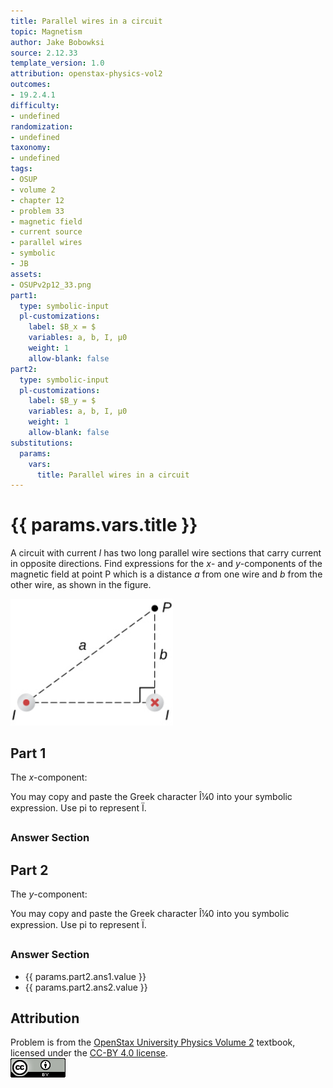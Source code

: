```yaml
---
title: Parallel wires in a circuit
topic: Magnetism
author: Jake Bobowksi
source: 2.12.33
template_version: 1.0
attribution: openstax-physics-vol2
outcomes:
- 19.2.4.1
difficulty:
- undefined
randomization:
- undefined
taxonomy:
- undefined
tags:
- OSUP
- volume 2
- chapter 12
- problem 33
- magnetic field
- current source
- parallel wires
- symbolic
- JB
assets:
- OSUPv2p12_33.png
part1:
  type: symbolic-input
  pl-customizations:
    label: $B_x = $
    variables: a, b, I, μ0
    weight: 1
    allow-blank: false
part2:
  type: symbolic-input
  pl-customizations:
    label: $B_y = $
    variables: a, b, I, μ0
    weight: 1
    allow-blank: false
substitutions:
  params:
    vars:
      title: Parallel wires in a circuit
---
```

# {{ params.vars.title }}
A circuit with current $I$ has two long parallel wire sections that carry current in opposite directions.
Find expressions for the $x$- and $y$-components of the magnetic field at point P which is a distance $a$ from one wire and $b$ from the other wire, as shown in the figure.

<img src="OSUPv2p12_33.png" width=260 alt="Parallel wires with currents in opposite directions">

## Part 1

The $x$-component:

You may copy and paste the Greek character Î¼0 into your symbolic expression.
Use pi to represent Ï.

### Answer Section

## Part 2

The $y$-component:

You may copy and paste the Greek character Î¼0 into you symbolic expression.
Use pi to represent Ï.

### Answer Section

- {{ params.part2.ans1.value }}
- {{ params.part2.ans2.value }}

## Attribution

Problem is from the [OpenStax University Physics Volume 2](https://openstax.org/details/books/university-physics-volume-2) textbook, licensed under the [CC-BY 4.0 license](https://creativecommons.org/licenses/by/4.0/).<br>![Image representing the Creative Commons 4.0 BY license.](https://raw.githubusercontent.com/firasm/bits/master/by.png)